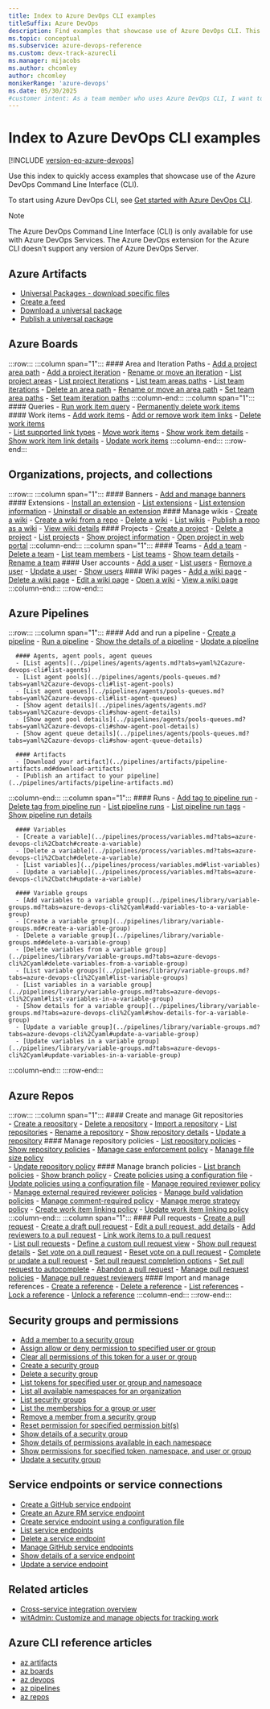 ```yaml
---
title: Index to Azure DevOps CLI examples
titleSuffix: Azure DevOps
description: Find examples that showcase use of Azure DevOps CLI. This article contains an organized list of resources with examples.
ms.topic: conceptual
ms.subservice: azure-devops-reference
ms.custom: devx-track-azurecli
ms.manager: mijacobs 
ms.author: chcomley  
author: chcomley
monikerRange: 'azure-devops'
ms.date: 05/30/2025
#customer intent: As a team member who uses Azure DevOps CLI, I want to find examples to work from in different kinds areas of Azure DevOps.
---
```


# Index to Azure DevOps CLI examples

[!INCLUDE [version-eq-azure-devops](../includes/version-eq-azure-devops.md)]

Use this index to quickly access examples that showcase use of the Azure DevOps Command Line Interface (CLI).

To start using Azure DevOps CLI, see [Get started with Azure DevOps CLI](index.md).

> [!NOTE]  
> The Azure DevOps Command Line Interface (CLI) is only available for use with Azure DevOps Services. The Azure DevOps extension for the Azure CLI doesn't support any version of Azure DevOps Server.

## Azure Artifacts

- [Universal Packages - download specific files](../artifacts/quickstarts/download-universal-packages.md#download-specific-files)
- [Create a feed](../artifacts/quickstarts/universal-packages.md#create-a-feed)
- [Download a universal package](../artifacts/quickstarts/download-universal-packages.md#download-universal-packages)
- [Publish a universal package](../artifacts/quickstarts/universal-packages.md#publish-universal-packages)

## Azure Boards

:::row:::
   :::column span="1":::
      #### Area and Iteration Paths
      - [Add a project area path](../organizations/settings/set-area-paths.md#add-an-area-path)
      - [Add a project iteration](../organizations/settings/set-iteration-paths-sprints.md#add-iterations-and-set-iteration-dates)
      - [Rename or move an iteration](../organizations/settings/set-iteration-paths-sprints.md#rename-or-move-an-iteration)
      - [List project areas](../organizations/settings/set-area-paths.md#list-project-areas)
      - [List project iterations](../organizations/settings/set-iteration-paths-sprints.md#list-project-iterations)
      - [List team areas paths](../organizations/settings/set-area-paths.md#list-team-area-paths)
      - [List team iterations](../organizations/settings/set-iteration-paths-sprints.md#list-team-iterations)
      - [Delete an area path](../organizations/settings/set-area-paths.md#delete-an-area-path)
      - [Rename or move an area path](../organizations/settings/set-area-paths.md#rename-or-move-an-area-path)
      - [Set team area paths](../organizations/settings/set-area-paths.md#set-team-area-paths)
      - [Set team iteration paths](../organizations/settings/set-iteration-paths-sprints.md#select-team-sprints-and-set-the-default-iteration-path)
   :::column-end:::
   :::column span="1":::
      #### Queries
      - [Run work item query](../boards/queries/view-run-query.md#run-a-query-in-azure-boards)
      - [Permanently delete work items](../boards/backlogs/remove-delete-work-items.md#az-boards-cli)  
      #### Work items
      - [Add work items](../boards/work-items/view-add-work-items.md) 
      - [Add or remove work item links](../boards/backlogs/add-link.md#link-a-work-item-to-another-work-item)
      - [Delete work items](../boards/backlogs/remove-delete-work-items.md#az-boards-cli)  
      - [List supported link types](../boards/queries/link-type-reference.md#list-link-types)
      - [Move work items](../boards/work-items/move-work-items.md#move-work-items)
      - [Show work item details](../boards/backlogs/add-work-items.md#show-work-item)
      - [Show work item link details](../boards/backlogs/add-link.md#link-a-work-item-to-another-work-item)
      - [Update work items](../boards/backlogs/add-work-items.md#update-work-item)
   :::column-end:::
:::row-end:::


## Organizations, projects, and collections

:::row:::
   :::column span="1":::
      #### Banners
      - [Add and manage banners](../organizations/settings/manage-banners.md#add-and-manage-banners)
      #### Extensions
      - [Install an extension](../marketplace/install-extension.md)
      - [List extensions](../marketplace/install-extension.md#list-extensions)
      - [List extension information](../marketplace/install-extension.md#list-extension-information)
      - [Uninstall or disable an extension](../marketplace/install-extension.md#uninstall-disable-extension)
      #### Manage wikis
      - [Create a wiki](../project/wiki/manage-wikis.md#create-a-wiki)
      - [Create a wiki from a repo](../project/wiki/wiki-create-repo.md)
      - [Delete a wiki](../project/wiki/manage-wikis.md#delete-a-wiki)
      - [List wikis](../project/wiki/manage-wikis.md#list-wikis)
      - [Publish a repo as a wiki](../project/wiki/publish-repo-to-wiki.md)
      - [View wiki details](../project/wiki/manage-wikis.md#show-wiki)
      #### Projects
      - [Create a project](../organizations/projects/create-project.md)
      - [Delete a project](../organizations/projects/delete-project.md)
      - [List projects](../organizations/projects/create-project.md#list-projects)
      - [Show project information](../organizations/projects/create-project.md?tabs=azure-devops-cli#list-projects-with-cli)
      - [Open project in web portal](../organizations/projects/create-project.md?tabs=azure-devops-cli#show-project-information-in-the-web-portal)
   :::column-end:::
   :::column span="1":::
      #### Teams
      - [Add a team](../organizations/settings/add-teams.md#add-team)
      - [Delete a team](../organizations/settings/rename-remove-team.md#delete-a-team)
      - [List team members](../organizations/security/add-users-team-project.md#list-team-members)
      - [List teams](../organizations/settings/add-teams.md#list-teams)
      - [Show team details](../organizations/security/add-users-team-project.md#show-details)
      - [Rename a team](../organizations/settings/rename-remove-team.md#rename-a-team)
      #### User accounts
      - [Add a user](../organizations/accounts/add-organization-users.md#add-users-to-your-organization)
      - [List users](../organizations/security/export-users-audit-log.md?tabs=azure-devops-cli#list-users)
      - [Remove a user](../organizations/accounts/delete-organization-users.md?tabs=azure-devops-cli#remove-user)
      - [Update a user](../organizations/accounts/add-organization-users.md?tabs=azure-devops-cli#update-a-user)
      - [Show users](../organizations/accounts/add-organization-users.md?tabs=azure-devops-cli#show-users)
      #### Wiki pages
      - [Add a wiki page](../project/wiki/add-edit-wiki.md#add-a-wiki-page)
      - [Delete a wiki page](../project/wiki/add-edit-wiki.md?tabs=azure-devops-cli#delete-wiki-page)
      - [Edit a wiki page](../project/wiki/add-edit-wiki.md?tabs=azure-devops-cli#edit-wiki-page)
      - [Open a wiki](../project/wiki/add-edit-wiki.md?tabs=azure-devops-cli#open-wiki)
      - [View a wiki page](../project/wiki/add-edit-wiki.md?tabs=azure-devops-cli#view-a-wiki-page)
   :::column-end:::
:::row-end:::
 
## Azure Pipelines 

:::row:::
   :::column span="1":::
      #### Add and run a pipeline 
      - [Create a pipeline](../pipelines/get-started/manage-pipelines-with-azure-cli.md)
      - [Run a pipeline](../pipelines/get-started/manage-pipelines-with-azure-cli.md#run-a-pipeline)
      - [Show the details of a pipeline](../pipelines/get-started/manage-pipelines-with-azure-cli.md#show-pipeline)
      - [Update a pipeline](../pipelines/get-started/manage-pipelines-with-azure-cli.md#update-a-pipeline)

      #### Agents, agent pools, agent queues 
      - [List agents](../pipelines/agents/agents.md?tabs=yaml%2Cazure-devops-cli#list-agents)
      - [List agent pools](../pipelines/agents/pools-queues.md?tabs=yaml%2Cazure-devops-cli#list-agent-pools)
      - [List agent queues](../pipelines/agents/pools-queues.md?tabs=yaml%2Cazure-devops-cli#list-agent-queues)
      - [Show agent details](../pipelines/agents/agents.md?tabs=yaml%2Cazure-devops-cli#show-agent-details)
      - [Show agent pool details](../pipelines/agents/pools-queues.md?tabs=yaml%2Cazure-devops-cli#show-agent-pool-details)
      - [Show agent queue details](../pipelines/agents/pools-queues.md?tabs=yaml%2Cazure-devops-cli#show-agent-queue-details)

      #### Artifacts
      - [Download your artifact](../pipelines/artifacts/pipeline-artifacts.md#download-artifacts) 
      - [Publish an artifact to your pipeline](../pipelines/artifacts/pipeline-artifacts.md) 
   :::column-end:::
   :::column span="1":::
      #### Runs
      - [Add tag to pipeline run](../pipelines/process/runs.md#add-tag-to-pipeline-run)
      - [Delete tag from pipeline run](../pipelines/process/runs.md#delete-tag-from-pipeline-run)
      - [List pipeline runs](../pipelines/process/runs.md#list-pipeline-runs)
      - [List pipeline run tags](../pipelines/process/runs.md#list-pipeline-run-tags)
      - [Show pipeline run details](../pipelines/process/runs.md#show-pipeline-run-details)

      #### Variables
      - [Create a variable](../pipelines/process/variables.md?tabs=azure-devops-cli%2Cbatch#create-a-variable)
      - [Delete a variable](../pipelines/process/variables.md?tabs=azure-devops-cli%2Cbatch#delete-a-variable)
      - [List variables](../pipelines/process/variables.md#list-variables)
      - [Update a variable](../pipelines/process/variables.md?tabs=azure-devops-cli%2Cbatch#update-a-variable)

      #### Variable groups
      - [Add variables to a variable group](../pipelines/library/variable-groups.md?tabs=azure-devops-cli%2Cyaml#add-variables-to-a-variable-group)
      - [Create a variable group](../pipelines/library/variable-groups.md#create-a-variable-group)
      - [Delete a variable group](../pipelines/library/variable-groups.md#delete-a-variable-group)
      - [Delete variables from a variable group](../pipelines/library/variable-groups.md?tabs=azure-devops-cli%2Cyaml#delete-variables-from-a-variable-group)
      - [List variable groups](../pipelines/library/variable-groups.md?tabs=azure-devops-cli%2Cyaml#list-variable-groups)
      - [List variables in a variable group](../pipelines/library/variable-groups.md?tabs=azure-devops-cli%2Cyaml#list-variables-in-a-variable-group)
      - [Show details for a variable group](../pipelines/library/variable-groups.md?tabs=azure-devops-cli%2Cyaml#show-details-for-a-variable-group)
      - [Update a variable group](../pipelines/library/variable-groups.md?tabs=azure-devops-cli%2Cyaml#update-a-variable-group)
      - [Update variables in a variable group](../pipelines/library/variable-groups.md?tabs=azure-devops-cli%2Cyaml#update-variables-in-a-variable-group)
   :::column-end:::
:::row-end:::

## Azure Repos

:::row:::
   :::column span="1":::
      #### Create and manage Git repositories  
      - [Create a repository](../repos/git/share-your-code-in-git-cmdline.md)
      - [Delete a repository](../repos/git/delete-existing-repo.md)
      - [Import a repository](../repos/git/import-git-repository.md)
      - [List repositories](../repos/git/repository-settings.md?tabs=azure-devops-cli#list-repositories)
      - [Rename a repository](../repos/git/repo-rename.md)
      - [Show repository details](../repos/git/repository-settings.md?tabs=azure-devops-cli#list-repository-details)
      - [Update a repository](../repos/git/repository-settings.md?tabs=azure-devops-cli#update-a-repository)
      #### Manage repository policies
      - [List repository policies](../repos/git/repository-settings.md?tabs=azure-devops-cli#list-policies)
      - [Show repository policies](../repos/git/repository-settings.md?tabs=azure-devops-cli#show-policy-details)
      - [Manage case enforcement policy](../repos/git/repository-settings.md?tabs=azure-devops-cli#create-case-enforcement-policy)
      - [Manage file size policy](../repos/git/repository-settings.md?tabs=azure-devops-cli#create-file-size-policy)  
      - [Update repository policy](../repos/git/repository-settings.md?tabs=azure-devops-cli#update-policies)
      #### Manage branch policies
      - [List branch policies](../repos/git/branch-policies.md#configure-branch-policies)
      - [Show branch policy](../repos/git/branch-policies.md?tabs=azure-devops-cli#show-details-of-a-policy)
      - [Create policies using a configuration file](/cli/azure/repos/policy#az-repos-policy-create)
      - [Update policies using a configuration file](/cli/azure/repos/policy#az-repos-policy-update)
      - [Manage required reviewer policy](../repos/git/branch-policies.md#require_reviewers)
      - [Manage external required reviewer policies](../repos/git/branch-policies.md#require-approval-from-external-services)
      - [Manage build validation policies](../repos/git/branch-policies.md#build-validation)
      - [Manage comment-required policy](../repos/git/branch-policies.md#check-comment-resolution)
      - [Manage merge strategy policy](../repos/git/branch-policies.md#limit-merge-types)
      - [Create work item linking policy](../repos/git/branch-policies.md?tabs=azure-devops-cli#create-work-item-linking-policy)
      - [Update work item linking policy](../repos/git/branch-policies.md?tabs=azure-devops-cli#update-work-item-linking-policy)
   :::column-end:::
   :::column span="1":::
      #### Pull requests
      - [Create a pull request](../repos/git/pull-requests.md#create-a-new-pull-request)
      - [Create a draft pull request](../repos/git/pull-requests.md#draft-pull-requests)
      - [Edit a pull request, add details](../repos/git/pull-requests.md?tabs=azure-devops-cli#add-or-edit-pull-request-title-and-description)
      - [Add reviewers to a pull request](../repos/git/pull-requests.md#add-and-remove-reviewers)
      - [Link work items to a pull request](../repos/git/pull-requests.md#link-work-items)  
      - [List pull requests](../repos/git/view-pull-requests.md#list-pull-requests)
      - [Define a custom pull request view](../repos/git/view-pull-requests.md#define-custom-pr-view)
      - [Show pull request details](../repos/git/view-pull-requests.md#open-pr)
      - [Set vote on a pull request](../repos/git/review-pull-requests.md#set-vote)
      - [Reset vote on a pull request](../repos/git/review-pull-requests.md)
      - [Complete or update a pull request](../repos/git/complete-pull-requests.md#complete-the-pull-request)
      - [Set pull request completion options](../repos/git/complete-pull-requests.md?tabs=azure-devops-cli#set-completion-options)
      - [Set pull request to autocomplete](../repos/git/complete-pull-requests.md#complete-automatically)
      - [Abandon a pull request](../repos/git/complete-pull-requests.md#abandon-pr)
      - [Manage pull request policies](/cli/azure/repos/pr/policy)
      - [Manage pull request reviewers](/cli/azure/repos/pr/reviewer)
      #### Import and manage references
      - [Create a reference](/cli/azure/repos/ref#az-repos-ref-create)
      - [Delete a reference](/cli/azure/repos/ref##az-repos-ref-delete)
      - [List references](/cli/azure/repos/ref#az-repos-ref-list)
      - [Lock a reference](/cli/azure/repos/ref#az-repos-ref-lock)
      - [Unlock a reference](/cli/azure/repos/ref#az-repos-ref-unlock)
   :::column-end:::
:::row-end:::

## Security groups and permissions  

- [Add a member to a security group](../organizations/security/add-manage-security-groups.md#add-a-member-to-a-group)
- [Assign allow or deny permission to specified user or group](../organizations/security/manage-tokens-namespaces.md#update-permissions)
- [Clear all permissions of this token for a user or group](../organizations/security/manage-tokens-namespaces.md#reset-all-permissions)
- [Create a security group](../organizations/security/add-manage-security-groups.md#create-a-security-group)  
- [Delete a security group](../organizations/security/add-manage-security-groups.md#delete-a-security-group)  
- [List tokens for specified user or group and namespace](../organizations/security/manage-tokens-namespaces.md#list-tokens-for-a-security-namespace)
- [List all available namespaces for an organization](../organizations/security/manage-tokens-namespaces.md#list-security-namespaces)
- [List security groups](../organizations/security/add-manage-security-groups.md#list-security-groups)
- [List the memberships for a group or user](../organizations/security/add-manage-security-groups.md#list-memberships-for-a-group-or-user)  
- [Remove a member from a security group](../organizations/security/add-manage-security-groups.md#remove-a-member-from-a-group)  
- [Reset permission for specified permission bit(s)](../organizations/security/manage-tokens-namespaces.md#reset-permissions)
- [Show details of a security group](../organizations/security/add-manage-security-groups.md#show-security-group-details)
- [Show details of permissions available in each namespace](../organizations/security/manage-tokens-namespaces.md#show-namespace-details)
- [Show permissions for specified token, namespace, and user or group](../organizations/security/manage-tokens-namespaces.md#show-permissions)
- [Update a security group](../organizations/security/add-manage-security-groups.md#update-a-security-group)

## Service endpoints or service connections

- [Create a GitHub service endpoint](service-endpoint.md#create-a-github-service-endpoint)
- [Create an Azure RM service endpoint](service-endpoint.md#create-an-azure-resource-manager-service-endpoint)
- [Create service endpoint using a configuration file](service-endpoint.md#create-service-endpoint-using-a-configuration-file)
- [List service endpoints](/cli/azure/devops/service-endpoint#az-devops-service-endpoint-list)
- [Delete a service endpoint](/cli/azure/devops/service-endpoint#az-devops-service-endpoint-delete)
- [Manage GitHub service endpoints](/cli/azure/devops/service-endpoint/github)
- [Show details of a service endpoint](/cli/azure/devops/service-endpoint#az-devops-service-endpoint-show)
- [Update a service endpoint](/cli/azure/devops/service-endpoint#az-devops-service-endpoint-update)

## Related articles

- [Cross-service integration overview](../cross-service/cross-service-overview.md)
- [witAdmin: Customize and manage objects for tracking work](../reference/witadmin/witadmin-customize-and-manage-objects-for-tracking-work.md)

## Azure CLI reference articles  

- [az artifacts](/cli/azure/artifacts)
- [az boards](/cli/azure/boards)
- [az devops](/cli/azure/devops)
- [az pipelines](/cli/azure/pipelines)
- [az repos](/cli/azure/repos)
